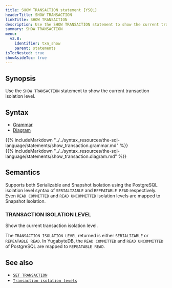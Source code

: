 ```yaml
---
title: SHOW TRANSACTION statement [YSQL]
headerTitle: SHOW TRANSACTION
linkTitle: SHOW TRANSACTION
description: Use the SHOW TRANSACTION statement to show the current transaction isolation level.
summary: SHOW TRANSACTION
menu:
  v2.8:
    identifier: txn_show
    parent: statements
isTocNested: true
showAsideToc: true
---
```


## Synopsis

Use the `SHOW TRANSACTION` statement to show the current transaction isolation level.

## Syntax

<ul class="nav nav-tabs nav-tabs-yb">
  <li >
    <a href="#grammar" class="nav-link active" id="grammar-tab" data-toggle="tab" role="tab" aria-controls="grammar" aria-selected="true">
      <i class="fas fa-file-alt" aria-hidden="true"></i>
      Grammar
    </a>
  </li>
  <li>
    <a href="#diagram" class="nav-link" id="diagram-tab" data-toggle="tab" role="tab" aria-controls="diagram" aria-selected="false">
      <i class="fas fa-project-diagram" aria-hidden="true"></i>
      Diagram
    </a>
  </li>
</ul>

<div class="tab-content">
  <div id="grammar" class="tab-pane fade show active" role="tabpanel" aria-labelledby="grammar-tab">
  {{% includeMarkdown "../../syntax_resources/the-sql-language/statements/show_transaction.grammar.md" %}}
  </div>
  <div id="diagram" class="tab-pane fade" role="tabpanel" aria-labelledby="diagram-tab">
  {{% includeMarkdown "../../syntax_resources/the-sql-language/statements/show_transaction.diagram.md" %}}
  </div>
</div>

## Semantics

Supports both Serializable and Snapshot Isolation using the PostgreSQL isolation level syntax of `SERIALIZABLE` and `REPEATABLE READ` respectively. Even `READ COMMITTED` and `READ UNCOMMITTED` isolation levels are mapped to Snapshot Isolation.

### TRANSACTION ISOLATION LEVEL

Show the current transaction isolation level.

The `TRANSACTION ISOLATION LEVEL` returned is either `SERIALIZABLE` or `REPEATABLE READ`. In YugabyteDB, the `READ COMMITTED` and `READ UNCOMMITTED` of PostgreSQL are mapped to `REPEATABLE READ`.

## See also

- [`SET TRANSACTION`](../txn_set)
- [`Transaction isolation levels`](../../../../../architecture/transactions/isolation-levels)
